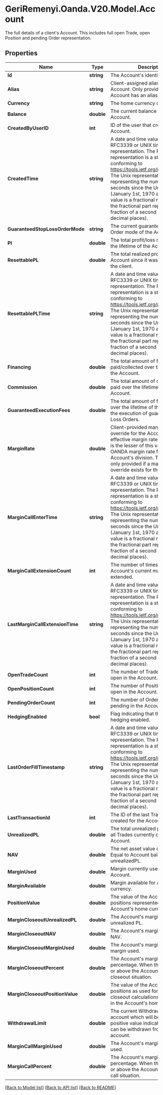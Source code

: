# GeriRemenyi.Oanda.V20.Model.Account
The full details of a client's Account. This includes full open Trade, open Position and pending Order representation.
## Properties

Name | Type | Description | Notes
------------ | ------------- | ------------- | -------------
**Id** | **string** | The Account&#39;s identifier | [optional] 
**Alias** | **string** | Client-assigned alias for the Account. Only provided if the Account has an alias set | [optional] 
**Currency** | **string** | The home currency of the Account | [optional] 
**Balance** | **double** | The current balance of the Account. | [optional] 
**CreatedByUserID** | **int** | ID of the user that created the Account. | [optional] 
**CreatedTime** | **string** | A date and time value using either RFC3339 or UNIX time representation. The RFC 3339 representation is a string conforming to https://tools.ietf.org/rfc/rfc3339.txt. The Unix representation is a string representing the number of seconds since the Unix Epoch (January 1st, 1970 at UTC). The value is a fractional number, where the fractional part represents a fraction of a second (up to nine decimal places). | [optional] 
**GuaranteedStopLossOrderMode** | **string** | The current guaranteed Stop Loss Order mode of the Account. | [optional] 
**Pl** | **double** | The total profit/loss realized over the lifetime of the Account. | [optional] 
**ResettablePL** | **double** | The total realized profit/loss for the Account since it was last reset by the client. | [optional] 
**ResettablePLTime** | **string** | A date and time value using either RFC3339 or UNIX time representation. The RFC 3339 representation is a string conforming to https://tools.ietf.org/rfc/rfc3339.txt. The Unix representation is a string representing the number of seconds since the Unix Epoch (January 1st, 1970 at UTC). The value is a fractional number, where the fractional part represents a fraction of a second (up to nine decimal places). | [optional] 
**Financing** | **double** | The total amount of financing paid/collected over the lifetime of the Account. | [optional] 
**Commission** | **double** | The total amount of commission paid over the lifetime of the Account. | [optional] 
**GuaranteedExecutionFees** | **double** | The total amount of fees charged over the lifetime of the Account for the execution of guaranteed Stop Loss Orders. | [optional] 
**MarginRate** | **double** | Client-provided margin rate override for the Account. The effective margin rate of the Account is the lesser of this value and the OANDA margin rate for the Account&#39;s division. This value is only provided if a margin rate override exists for the Account. | [optional] 
**MarginCallEnterTime** | **string** | A date and time value using either RFC3339 or UNIX time representation. The RFC 3339 representation is a string conforming to https://tools.ietf.org/rfc/rfc3339.txt. The Unix representation is a string representing the number of seconds since the Unix Epoch (January 1st, 1970 at UTC). The value is a fractional number, where the fractional part represents a fraction of a second (up to nine decimal places). | [optional] 
**MarginCallExtensionCount** | **int** | The number of times that the Account&#39;s current margin call was extended. | [optional] 
**LastMarginCallExtensionTime** | **string** | A date and time value using either RFC3339 or UNIX time representation. The RFC 3339 representation is a string conforming to https://tools.ietf.org/rfc/rfc3339.txt. The Unix representation is a string representing the number of seconds since the Unix Epoch (January 1st, 1970 at UTC). The value is a fractional number, where the fractional part represents a fraction of a second (up to nine decimal places). | [optional] 
**OpenTradeCount** | **int** | The number of Trades currently open in the Account. | [optional] 
**OpenPositionCount** | **int** | The number of Positions currently open in the Account. | [optional] 
**PendingOrderCount** | **int** | The number of Orders currently pending in the Account. | [optional] 
**HedgingEnabled** | **bool** | Flag indicating that the Account has hedging enabled. | [optional] 
**LastOrderFillTimestamp** | **string** | A date and time value using either RFC3339 or UNIX time representation. The RFC 3339 representation is a string conforming to https://tools.ietf.org/rfc/rfc3339.txt. The Unix representation is a string representing the number of seconds since the Unix Epoch (January 1st, 1970 at UTC). The value is a fractional number, where the fractional part represents a fraction of a second (up to nine decimal places). | [optional] 
**LastTransactionId** | **int** | The ID of the last Transaction created for the Account. | [optional] 
**UnrealizedPL** | **double** | The total unrealized profit/loss for all Trades currently open in the Account. | [optional] 
**NAV** | **double** | The net asset value of the Account. Equal to Account balance unrealizedPL. | [optional] 
**MarginUsed** | **double** | Margin currently used for the Account. | [optional] 
**MarginAvailable** | **double** | Margin available for Account currency. | [optional] 
**PositionValue** | **double** | The value of the Account&#39;s open positions represented in the Account&#39;s home currency. | [optional] 
**MarginCloseoutUnrealizedPL** | **double** | The Account&#39;s margin closeout unrealized PL. | [optional] 
**MarginCloseoutNAV** | **double** | The Account&#39;s margin closeout NAV. | [optional] 
**MarginCloseoutMarginUsed** | **double** | The Account&#39;s margin closeout margin used. | [optional] 
**MarginCloseoutPercent** | **double** | The Account&#39;s margin closeout percentage. When this value is 1.0 or above the Account is in a margin closeout situation. | [optional] 
**MarginCloseoutPositionValue** | **double** | The value of the Account&#39;s open positions as used for margin closeout calculations represented in the Account&#39;s home currency. | [optional] 
**WithdrawalLimit** | **double** | The current WithdrawalLimit for the account which will be zero or a positive value indicating how much can be withdrawn from the account. | [optional] 
**MarginCallMarginUsed** | **double** | The Account&#39;s margin call margin used. | [optional] 
**MarginCallPercent** | **double** | The Account&#39;s margin call percentage. When this value is 1.0 or above the Account is in a margin call situation. | [optional] 

[[Back to Model list]](../README.md#documentation-for-models) [[Back to API list]](../README.md#documentation-for-api-endpoints) [[Back to README]](../README.md)

